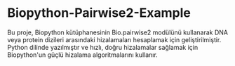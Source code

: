 # Biopython-Pairwise2-Example
Bu proje, Biopython kütüphanesinin Bio.pairwise2 modülünü kullanarak DNA veya protein dizileri arasındaki hizalamaları hesaplamak için geliştirilmiştir. Python dilinde yazılmıştır ve hızlı, doğru hizalamalar sağlamak için Biopython'un güçlü hizalama algoritmalarını kullanır. 
